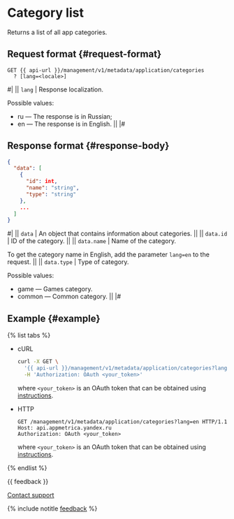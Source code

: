 # Category list

Returns a list of all app categories.

## Request format {#request-format}

```
GET {{ api-url }}/management/v1/metadata/application/categories
  ? [lang=<locale>]
```

#|
|| `lang` | Response localization.

Possible values:
- ru — The response is in Russian;
- en — The response is in English. ||
   |#

## Response format {#response-body}

```json translate=no
{
  "data": [
    {
      "id": int,
      "name": "string",
      "type": "string"
    },
    ...
  ]
}
```
#|
|| `data` | An object that contains information about categories. ||
|| `data.id` | ID of the category. ||
|| `data.name` | Name of the category.

To get the category name in English, add the parameter `lang=en` to the request. ||
|| `data.type` | Type of category.

Possible values:
- game — Games category.
- common — Common category. ||
   |#

## Example {#example}

{% list tabs %}

- cURL

   ```bash translate=no
   curl -X GET \
     '{{ api-url }}/management/v1/metadata/application/categories?lang=en' \
     -H 'Authorization: OAuth <your_token>'
   ```

   where `<your_token>` is an OAuth token that can be obtained using [instructions](../../intro/authorization.md#get-oauth-token).

- HTTP

   ```http translate=no
   GET /management/v1/metadata/application/categories?lang=en HTTP/1.1
   Host: api.appmetrica.yandex.ru
   Authorization: OAuth <your_token>
   ```

   where `<your_token>` is an OAuth token that can be obtained using [instructions](../../intro/authorization.md#get-oauth-token).

{% endlist %}

{{ feedback }}

<a href="../../../troubleshooting/feedback-new">
  <span class="button">Contact support</span>
</a>

{% include notitle [feedback](../../../_includes/feedback-button.md) %}
